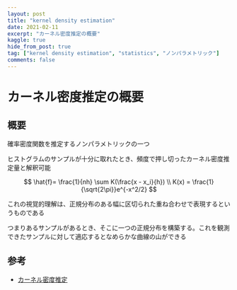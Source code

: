 ```yaml
---
layout: post
title: "kernel density estimation"
date: 2021-02-11
excerpt: "カーネル密度推定の概要"
kaggle: true
hide_from_post: true
tag: ["kernel density estimation", "statistics", "ノンパラメトリック"]
comments: false
---
```


# カーネル密度推定の概要

## 概要
確率密度関数を推定するノンパラメトリックの一つ  

ヒストグラムのサンプルが十分に取れたとき、頻度で押し切ったカーネル密度推定量と解釈可能  

$$
\hat{f}= \frac{1}{nh} \sum K(\frac{x - x_i}{h}) \\
K(x) = \frac{1}{\sqrt{2\pi}}e^{-x^2/2}
$$

これの視覚的理解は、正規分布のある幅に区切られた重ね合わせで表現するというものである  

つまりあるサンプルがあるとき、そこに一つの正規分布を構築する。これを観測できたサンプルに対して適応するとなめらかな曲線の山ができる  

## 参考
 - [カーネル密度推定](https://ja.wikipedia.org/wiki/%E3%82%AB%E3%83%BC%E3%83%8D%E3%83%AB%E5%AF%86%E5%BA%A6%E6%8E%A8%E5%AE%9A)
